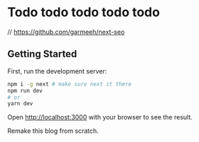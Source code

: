 # Todo todo todo todo todo

// https://github.com/garmeeh/next-seo

## Getting Started

First, run the development server:

```bash
npm i -g next # make sure next it there
npm run dev
# or
yarn dev
```

Open [http://localhost:3000](http://localhost:3000) with your browser to see the result.

Remake this blog from scratch.
